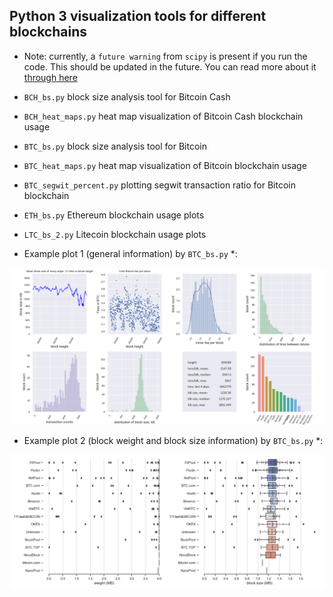 ## Python 3 visualization tools for different blockchains

* Note: currently, a ```future warning``` from ```scipy``` is present if you run the code. This should be updated in the future. You can read more about it [through here](https://github.com/mwaskom/seaborn/issues/1538)

- ```BCH_bs.py``` block size analysis tool for Bitcoin Cash

- ```BCH_heat_maps.py```	heat map visualization of Bitcoin Cash blockchain usage

- ```BTC_bs.py```	block size analysis tool for Bitcoin

- ```BTC_heat_maps.py```	heat map visualization of Bitcoin blockchain usage

- ```BTC_segwit_percent.py```	plotting segwit transaction ratio for Bitcoin blockchain

- ```ETH_bs.py```	Ethereum blockchain usage plots

- ```LTC_bs_2.py``` Litecoin blockchain usage plots

* Example plot 1 (general information) by ```BTC_bs.py``` *:

![example plot 1](https://github.com/black-wolfie/blockchain-with-python-3/blob/master/blockchains-visualizations/example_1.png?raw=true)

* Example plot 2 (block weight and block size information) by ```BTC_bs.py``` *:

![example plot 2](https://github.com/black-wolfie/blockchain-with-python-3/blob/master/blockchains-visualizations/example_2.png?raw=true)
